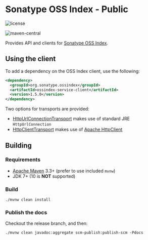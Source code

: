 <!--

    Copyright (c) 2018-present Sonatype, Inc. All rights reserved.

    This program is licensed to you under the Apache License Version 2.0,
    and you may not use this file except in compliance with the Apache License Version 2.0.
    You may obtain a copy of the Apache License Version 2.0 at http://www.apache.org/licenses/LICENSE-2.0.

    Unless required by applicable law or agreed to in writing,
    software distributed under the Apache License Version 2.0 is distributed on an
    "AS IS" BASIS, WITHOUT WARRANTIES OR CONDITIONS OF ANY KIND, either express or implied.
    See the Apache License Version 2.0 for the specific language governing permissions and limitations there under.

-->
# Sonatype OSS Index - Public

![license](https://img.shields.io/github/license/sonatype/ossindex-public.svg)

![maven-central](https://img.shields.io/maven-central/v/org.sonatype.ossindex/ossindex-service.svg)

Provides API and clients for [Sonatype OSS Index](https://ossindex.sonatype.org/).

## Using the client

To add a dependency on the OSS Index client, use the following:

```xml
<dependency>
  <groupId>org.sonatype.ossindex</groupId>
  <artifactId>ossindex-service-client</artifactId>
  <version>1.5.0</version>
</dependency>
```

Two options for transports are provided:

* [HttpUrlConnectionTransport](https://sonatype.github.io/ossindex-public/apidocs/org/sonatype/ossindex/service/client/transport/HttpUrlConnectionTransport.html) makes use of standard JRE `HttpUrlConnection`
* [HttpClientTransport](https://sonatype.github.io/ossindex-public/apidocs/org/sonatype/ossindex/service/client/transport/HttpClientTransport.html) makes use of [Apache HttpClient](https://hc.apache.org/httpcomponents-client-ga/)

## Building

### Requirements

* [Apache Maven](https://maven.apache.org/) 3.3+ (prefer to use included `mvnw`)
* JDK 7+ (10 is **NOT** supported)

### Build

    ./mvnw clean install

### Publish the docs

Checkout the release branch, and then:

    ./mvnw clean javadoc:aggregate scm-publish:publish-scm -Pdocs
